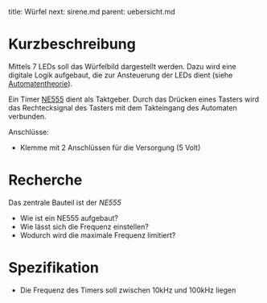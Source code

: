title: Würfel
next: sirene.md
parent: uebersicht.md

# Kurzbeschreibung
Mittels 7 LEDs soll das Würfelbild dargestellt werden. Dazu wird eine digitale
Logik aufgebaut, die zur Ansteuerung der LEDs dient (siehe [Automatentheorie](../../dic/grundlagen_der_digitaltechnik/automatentheorie.html)).

Ein Timer [NE555](https://de.wikipedia.org/wiki/NE555) dient als Taktgeber. Durch das Drücken eines Tasters wird das
Rechtecksignal des Tasters mit dem Takteingang des Automaten verbunden.

Anschlüsse:

* Klemme mit 2 Anschlüssen für die Versorgung (5 Volt)

# Recherche
Das zentrale Bauteil ist der *NE555*

* Wie ist ein NE555 aufgebaut?
* Wie lässt sich die Frequenz einstellen?
* Wodurch wird die maximale Frequenz limitiert?

# Spezifikation
* Die Frequenz des Timers soll zwischen 10kHz und 100kHz liegen
